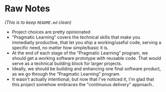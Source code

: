 # Raw Notes

*(This is to keep `README.md` clean)*

- Project choices are pretty opinionated
- “Pragmatic Learning” covers the technical skills that make you immediatly productive, that let you ship a working/useful code, serving a specific need, no matter how simple/basic it is.
- At the end of each stage of the “Pragmatic Learning” program, we should get a working software prototype with reusable code. That would serve as a technical building block for larger projects.
- Ideally, we should be building and enhancing one final software product, as we go through the “Pragmatic Learning” program.
- It wasn't actually intentional, but now that I've noticed it, I'm glad that this project somehow embraces the "continuous delivery" approach..
